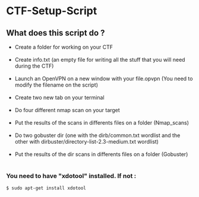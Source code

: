 # CTF-Setup-Script

<h2>What does this script do ?</h2>
<ul>
<li>Create a folder for working on your CTF</li><br/>
<li>Create info.txt (an empty file for writing all the stuff that you will need during the CTF)</li><br/>
<li>Launch an OpenVPN on a new window with your file.opvpn (You need to modify the filename on the script)</li><br/>
<li>Create two new tab on your terminal</li><br/>
<li>Do four different nmap scan on your target</li><br/>
<li>Put the results of the scans in differents files on a folder (Nmap_scans)</li><br/>
<li>Do two gobuster dir (one with the dirb/common.txt wordlist and the other with dirbuster/directory-list-2.3-medium.txt wordlist)</li><br/>
<li>Put the results of the dir scans in differents files on a folder (Gobuster)</li><br/>
</ul>
 
<h3>You need to have "xdotool" installed. If not :</h3> 

<code>$ sudo apt-get install xdotool</code>
